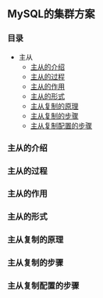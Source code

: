 ## MySQL的集群方案

> 
> 

### 目录
- 主从
    - [主从的介绍](#主从的介绍)
    - [主从的过程](#主从的过程)
    - [主从的作用](#主从的作用)
    - [主从的形式](#主从的形式)
    - [主从复制的原理](#主从复制的原理)
    - [主从复制的步骤](#主从复制的步骤)
    - [主从复制配置的步骤](#主从复制配置的步骤)

### 主从的介绍

### 主从的过程

### 主从的作用

### 主从的形式

### 主从复制的原理

### 主从复制的步骤

### 主从复制配置的步骤    




